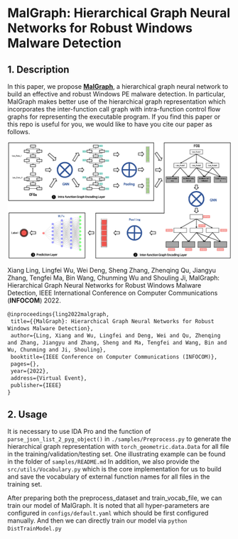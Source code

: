 # MalGraph: Hierarchical Graph Neural Networks for Robust Windows Malware Detection


## 1. Description

In this paper, we propose [**MalGraph**](https://www.github.com), a hierarchical graph  neural network to build an effective and robust Windows PE  malware detection. In particular, MalGraph makes better use  of the hierarchical graph representation which incorporates  the inter-function call graph with intra-function control flow  graphs for representing the executable program.
If you find this paper or this repo is useful for you, we would like to have you cite our paper as follows.

![system](./MalGraph.png)

Xiang Ling, Lingfei Wu, Wei Deng, Sheng Zhang, Zhenqing Qu, Jiangyu Zhang, Tengfei Ma, Bin Wang, Chunming Wu and Shouling Ji, MalGraph: Hierarchical Graph Neural Networks for Robust Windows Malware Detection, IEEE International Conference on Computer Communications (**INFOCOM**) 2022.

 ``` 
@inproceedings{ling2022malgraph,
  title={{MalGraph}: Hierarchical Graph Neural Networks for Robust Windows Malware Detection},
  author={Ling, Xiang and Wu, Lingfei and Deng, Wei and Qu, Zhenqing and Zhang, Jiangyu and Zhang, Sheng and Ma, Tengfei and Wang, Bin and Wu, Chunming and Ji, Shouling},
  booktitle={IEEE Conference on Computer Communications (INFOCOM)},
  pages={},
  year={2022},
  address={Virtual Event},
  publisher={IEEE}
}
 ```

## 2. Usage

It is necessary to use IDA Pro and the function of `parse_json_list_2_pyg_object()` in `./samples/Preprocess.py` to generate the hierarchical graph representation with `torch_geometric.data.Data` for all file in the training/validation/testing set.
One illustrating example can be found in the folder of `samples/README.md`
In addition, we also provide the ``src/utils/Vocabulary.py`` which is the core implementation for us to build and save the vocabulary of external function names for all files in the training set.

After preparing both the preprocess_dataset and train_vocab_file, we can train our model of MalGraph.
It is noted that all hyper-parameters are configured in ``configs/default.yaml`` which should be first configured manually.
And then we can directly train our model via ``python DistTrainModel.py``